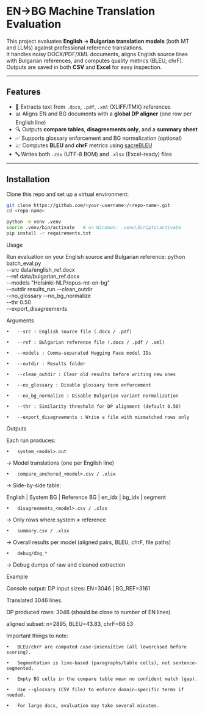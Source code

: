 # EN→BG Machine Translation Evaluation

This project evaluates **English → Bulgarian translation models** (both MT and LLMs) against professional reference translations.  
It handles noisy DOCX/PDF/XML documents, aligns English source lines with Bulgarian references, and computes quality metrics (BLEU, chrF).  
Outputs are saved in both **CSV** and **Excel** for easy inspection.

---

## Features
- 📄 Extracts text from `.docx`, `.pdf`, `.xml` (XLIFF/TMX) references
- 📊 Aligns EN and BG documents with a **global DP aligner** (one row per English line)
- 🔍 Outputs **compare tables**, **disagreements only**, and a **summary sheet**
- ✅ Supports glossary enforcement and BG normalization (optional)
- 📈 Computes **BLEU** and **chrF** metrics using [sacreBLEU](https://github.com/mjpost/sacrebleu)
- 🔤 Writes both `.csv` (UTF-8 BOM) and `.xlsx` (Excel-ready) files

---

## Installation

Clone this repo and set up a virtual environment:

```bash
git clone https://github.com/<your-username>/<repo-name>.git
cd <repo-name>

python -m venv .venv
source .venv/bin/activate   # on Windows: .venv\Scripts\activate
pip install -r requirements.txt
```
Usage

Run evaluation on your English source and Bulgarian reference:
python batch_eval.py \
  --src data/english_ref.docx \
  --ref data/bulgarian_ref.docx \
  --models "Helsinki-NLP/opus-mt-en-bg" \
  --outdir results_run --clean_outdir \
  --no_glossary --no_bg_normalize \
  --thr 0.50 \
  --export_disagreements

  Arguments
  
	•	--src : English source file (.docx / .pdf)
  
	•	--ref : Bulgarian reference file (.docx / .pdf / .xml)
  
	•	--models : Comma-separated Hugging Face model IDs
  
	•	--outdir : Results folder
  
	•	--clean_outdir : Clear old results before writing new ones
  
	•	--no_glossary : Disable glossary term enforcement
  
	•	--no_bg_normalize : Disable Bulgarian variant normalization
  
	•	--thr : Similarity threshold for DP alignment (default 0.50)
  
	•	--export_disagreements : Write a file with mismatched rows only

Outputs

Each run produces:

	•	system_<model>.out
  
→ Model translations (one per English line)

	•	compare_anchored_<model>.csv / .xlsx
  
→ Side-by-side table:

English | System BG | Reference BG | en_idx | bg_idx | segment

	•	disagreements_<model>.csv / .xlsx
  
→ Only rows where system ≠ reference

	•	summary.csv / .xlsx
  
→ Overall results per model (aligned pairs, BLEU, chrF, file paths)

	•	debug/dbg_*
  
→ Debug dumps of raw and cleaned extraction

Example

Console output:
DP input sizes: EN=3046 | BG_REF=3161

Translated 3046 lines.

DP produced rows: 3046 (should be close to number of EN lines)

aligned subset: n=2895, BLEU=43.83, chrF=68.53

Important things to note:

	•	BLEU/chrF are computed case-insensitive (all lowercased before scoring).
  
	•	Segmentation is line-based (paragraphs/table cells), not sentence-segmented.
  
	•	Empty BG cells in the compare table mean no confident match (gap).
  
	•	Use --glossary (CSV file) to enforce domain-specific terms if needed.
  
	•	For large docs, evaluation may take several minutes.
